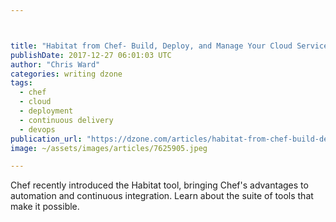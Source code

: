 ```yaml
---



title: "Habitat from Chef- Build, Deploy, and Manage Your Cloud Services"
publishDate: 2017-12-27 06:01:03 UTC
author: "Chris Ward"
categories: writing dzone
tags:
  - chef
  - cloud
  - deployment
  - continuous delivery
  - devops
publication_url: "https://dzone.com/articles/habitat-from-chef-build-deploy-and-manage-your-clo"
image: ~/assets/images/articles/7625905.jpeg

---
```

Chef recently introduced the Habitat tool, bringing Chef's advantages to automation and continuous integration. Learn about the suite of tools that make it possible.

